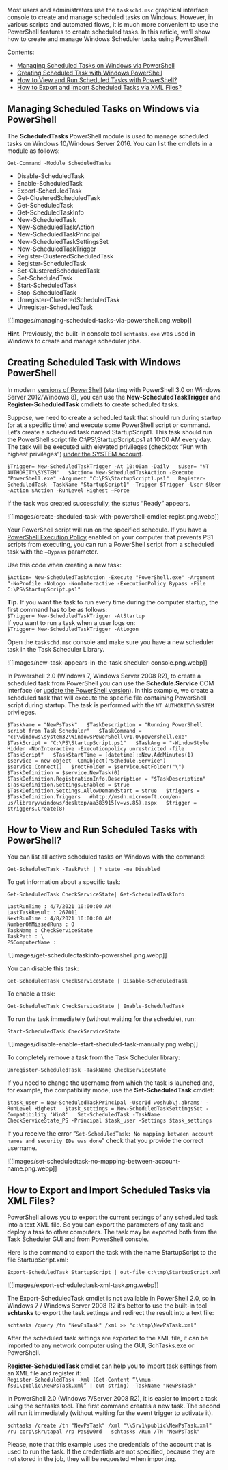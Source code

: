Most users and administrators use the `taskschd.msc` graphical interface console to create and manage scheduled tasks on Windows. However, in various scripts and automated flows, it is much more convenient to use the PowerShell features to create scheduled tasks. In this article, we’ll show how to create and manage Windows Scheduler tasks using PowerShell.

Contents:

*   [Managing Scheduled Tasks on Windows via PowerShell](https://woshub.com/how-to-create-scheduled-task-using-powershell/#h2_1)
*   [Creating Scheduled Task with Windows PowerShell](https://woshub.com/how-to-create-scheduled-task-using-powershell/#h2_2)
*   [How to View and Run Scheduled Tasks with PowerShell?](https://woshub.com/how-to-create-scheduled-task-using-powershell/#h2_3)
*   [How to Export and Import Scheduled Tasks via XML Files?](https://woshub.com/how-to-create-scheduled-task-using-powershell/#h2_4)

Managing Scheduled Tasks on Windows via PowerShell
--------------------------------------------------

The **ScheduledTasks** PowerShell module is used to manage scheduled tasks on Windows 10/Windows Server 2016. You can list the cmdlets in a module as follows:

`Get-Command -Module ScheduledTasks`

*   Disable-ScheduledTask
*   Enable-ScheduledTask
*   Export-ScheduledTask
*   Get-ClusteredScheduledTask
*   Get-ScheduledTask
*   Get-ScheduledTaskInfo
*   New-ScheduledTask
*   New-ScheduledTaskAction
*   New-ScheduledTaskPrincipal
*   New-ScheduledTaskSettingsSet
*   New-ScheduledTaskTrigger
*   Register-ClusteredScheduledTask
*   Register-ScheduledTask
*   Set-ClusteredScheduledTask
*   Set-ScheduledTask
*   Start-ScheduledTask
*   Stop-ScheduledTask
*   Unregister-ClusteredScheduledTask
*   Unregister-ScheduledTask

![[images/managing-scheduled-tasks-via-powershell.png.webp]]

**Hint**. Previously, the built-in console tool `schtasks.exe` was used in Windows to create and manage scheduler jobs.

Creating Scheduled Task with Windows PowerShell
-----------------------------------------------

In modern [versions of PowerShell](https://woshub.com/check-powershell-version-installed/) (starting with PowerShell 3.0 on Windows Server 2012/Windows 8), you can use the **New-ScheduledTaskTrigger** and **Register-ScheduledTask** cmdlets to create scheduled tasks.

Suppose, we need to create a scheduled task that should run during startup (or at a specific time) and execute some PowerShell script or command. Let’s create a scheduled task named StartupScript1. This task should run the PowerShell script file C:\\PS\\StartupScript.ps1 at 10:00 AM every day. The task will be executed with elevated privileges (checkbox “Run with highest privileges”) [under the SYSTEM account](https://woshub.com/runas-localsystem-account-windows/).

`$Trigger= New-ScheduledTaskTrigger -At 10:00am -Daily   $User= "NT AUTHORITY\SYSTEM"   $Action= New-ScheduledTaskAction -Execute "PowerShell.exe" -Argument "C:\PS\StartupScript1.ps1"   Register-ScheduledTask -TaskName "StartupScript1" -Trigger $Trigger -User $User -Action $Action -RunLevel Highest –Force`

If the task was created successfully, the status “Ready” appears.

![[images/create-sheduled-task-with-powershell-cmdlet-regist.png.webp]]

Your PowerShell script will run on the specified schedule. If you have a [PowerShell Execution Policy](https://woshub.com/configure-powershell-script-execution-policy/) enabled on your computer that prevents PS1 scripts from executing, you can run a PowerShell script from a scheduled task with the `–Bypass` parameter.

Use this code when creating a new task:

`$Action= New-ScheduledTaskAction -Execute "PowerShell.exe" -Argument “-NoProfile -NoLogo -NonInteractive -ExecutionPolicy Bypass -File C:\PS\StartupScript.ps1"`

**Tip.** If you want the task to run every time during the computer startup, the first command has to be as follows:  
`$Trigger= New-ScheduledTaskTrigger -AtStartup`  
If you want to run a task when a user logs on:  
`$Trigger= New-ScheduledTaskTrigger -AtLogon`

Open the `taskschd.msc` console and make sure you have a new scheduler task in the Task Scheduler Library.

![[images/new-task-appears-in-the-task-sheduler-console.png.webp]]

In Powershell 2.0 (Windows 7, Windows Server 2008 R2), to create a scheduled task from PowerShell you can use the **Schedule.Service** COM interface (or [update the PowerShell version](https://woshub.com/install-update-powershell-windows/)). In this example, we create a scheduled task that will execute the specific file containing PowerShell script during startup. The task is performed with the `NT AUTHORITY\SYSTEM` privileges.

`$TaskName = "NewPsTask"   $TaskDescription = "Running PowerShell script from Task Scheduler"   $TaskCommand = "c:\windows\system32\WindowsPowerShell\v1.0\powershell.exe"   $TaskScript = "C:\PS\StartupScript.ps1"   $TaskArg = "-WindowStyle Hidden -NonInteractive -Executionpolicy unrestricted -file $TaskScript"   $TaskStartTime = [datetime]::Now.AddMinutes(1)   $service = new-object -ComObject("Schedule.Service")   $service.Connect()   $rootFolder = $service.GetFolder("\")   $TaskDefinition = $service.NewTask(0)   $TaskDefinition.RegistrationInfo.Description = "$TaskDescription"   $TaskDefinition.Settings.Enabled = $true   $TaskDefinition.Settings.AllowDemandStart = $true   $triggers = $TaskDefinition.Triggers   #http://msdn.microsoft.com/en-us/library/windows/desktop/aa383915(v=vs.85).aspx   $trigger = $triggers.Create(8)`

How to View and Run Scheduled Tasks with PowerShell?
----------------------------------------------------

You can list all active scheduled tasks on Windows with the command:

`Get-ScheduledTask -TaskPath | ? state -ne Disabled`

To get information about a specific task:

`Get-ScheduledTask CheckServiceState| Get-ScheduledTaskInfo`

```
LastRunTime : 4/7/2021 10:00:00 AM
LastTaskResult : 267011
NextRunTime : 4/8/2021 10:00:00 AM
NumberOfMissedRuns : 0
TaskName : CheckServiceState
TaskPath : \
PSComputerName :

```

![[images/get-scheduledtaskinfo-powershell.png.webp]]

You can disable this task:

`Get-ScheduledTask CheckServiceState | Disable-ScheduledTask`

To enable a task:

`Get-ScheduledTask CheckServiceState | Enable-ScheduledTask`

To run the task immediately (without waiting for the schedule), run:

`Start-ScheduledTask CheckServiceState`

![[images/disable-enable-start-sheduled-task-manually.png.webp]]

To completely remove a task from the Task Scheduler library:

`Unregister-ScheduledTask -TaskName CheckServiceState`

If you need to change the username from which the task is launched and, for example, the compatibility mode, use the **Set-ScheduledTask** cmdlet:

`$task_user = New-ScheduledTaskPrincipal -UserId woshub\j.abrams' -RunLevel Highest   $task_settings = New-ScheduledTaskSettingsSet -Compatibility 'Win8'   Set-ScheduledTask -TaskName CheckServiceState_PS -Principal $task_user -Settings $task_settings`

If you receive the error “`Set-ScheduledTask: No mapping between account names and security IDs was done`” check that you provide the correct username.

![[images/set-scheduledtask-no-mapping-between-account-name.png.webp]]

How to Export and Import Scheduled Tasks via XML Files?
-------------------------------------------------------

PowerShell allows you to export the current settings of any scheduled task into a text XML file. So you can export the parameters of any task and deploy a task to other computers. The task may be exported both from the Task Scheduler GUI and from PowerShell console.

Here is the command to export the task with the name StartupScript to the file StartupScript.xml:

`Export-ScheduledTask StartupScript | out-file c:\tmp\StartupScript.xml`

![[images/export-scheduledtask-xml-task.png.webp]]

The Export-ScheduledTask cmdlet is not available in PowerShell 2.0, so in Windows 7 / Windows Server 2008 R2 it’s better to use the built-in tool **schtasks** to export the task settings and redirect the result into a text file:

`schtasks /query /tn "NewPsTask" /xml >> "c:\tmp\NewPsTask.xml"`

After the scheduled task settings are exported to the XML file, it can be imported to any network computer using the GUI, SchTasks.exe or PowerShell.

**Register-ScheduledTask** cmdlet can help you to import task settings from an XML file and register it:  
`Register-ScheduledTask -Xml (Get-Content “\\mun-fs01\public\NewPsTask.xml” | out-string) -TaskName "NewPsTask"`  

In PowerShell 2.0 (Windows 7/Server 2008 R2), it is easier to import a task using the schtasks tool. The first command creates a new task. The second will run it immediately (without waiting for the event trigger to activate it).

`schtasks /create /tn "NewPsTask" /xml "\\Srv1\public\NewPsTask.xml" /ru corp\skrutapal /rp Pa$$w0rd   schtasks /Run /TN "NewPsTask"`

Please, note that this example uses the credentials of the account that is used to run the task. If the credentials are not specified, because they are not stored in the job, they will be requested when importing.